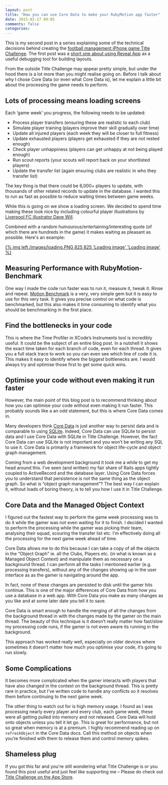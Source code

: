 ```yaml
---
layout: post
title: "How you can use Core Data to make your RubyMotion app faster"
date: 2015-02-17 09:05
comments: false
categories: 
---
```


This is my second post in a series explaining some of the technical decisions behind creating the [football management iPhone game Title Challenge](http://www.titlechallenge.com). The first post was a [short one about using Reveal App](http://paulsturgess.co.uk/blog/2015/02/13/using-reveal-app-to-build-a-rubymotion-football-manager-game/) as a useful debugging tool for building layouts.

From the outside Title Challenge may appear pretty simple, but under the hood there is a lot more than you might realise going on. Before I talk about why I chose Core Data (or even what Core Data is), let me explain a little bit about the processing the game needs to perform.

## Lots of processing means loading screens

Each ‘game week’ you progress, the following needs to be updated:

* Process player transfers (ensuring these are realistic to each club)
* Simulate player training (players improve their skill gradually over time)
* Update all injured players (each week they will be closer to full fitness)
* Update exhausted players (players get exhausted if they are not rested enough)
* Check player unhappiness (players can get unhappy at not being played enough)
* Run scout reports (your scouts will report back on your shortlisted players)
* Update the transfer list (again ensuring clubs are realistic in who they transfer list)

The key thing is that there could be 6,000+ players to update, with thousands of other related records to update in the database. I wanted this to run as fast as possible to reduce waiting times between game weeks.

While this is going on we show a loading screen. We decided to spend time making these look nice by including colourful player illustrations by [Liverpool FC illustrator Dave Will](http://davewilldesign.com/#/lfc-postcard-series-1314/).

Combined with a random humourous/entertaining/interesting quote (of which there are hundreds in the game) it makes waiting as pleasant as possible. Here's an example:

<a href="/images/loading.PNG" target="_blank">{% img left /images/loading.PNG 825 825 'Loading image' 'Loading image' %}</a>
&nbsp;
## Measuring Performance with RubyMotion-Benchmark

One way I made the code run faster was to run it, measure it, tweak it. Rinse and repeat. [Motion Benchmark](https://github.com/Watson1978/RubyMotion-Benchmark) is a very, very simple gem but it is easy to use for this very task. It gives you precise control on what code is benchmarked, but this also makes it time consuming to identify what you should be benchmarking in the first place.

## Find the bottlenecks in your code

This is where the Time Profiler in XCode’s Instruments tool is incredibly useful. It could be the subject of an entire blog post. In a nutshell it shows the exact time taken for each branch of code, even for each thread. It gives you a full stack trace to work so you can even see which line of code it is. This makes it easy to identify where the biggest bottlenecks are. I would always try and optimise those first to get some quick wins.

## Optimise your code without even making it run faster

However, the main point of this blog post is to recommend thinking about how you can optimise your code without even making it run faster. This probably sounds like a an odd statement, but this is where Core Data comes in.

Many developers think [Core Data](http://en.wikipedia.org/wiki/Core_Data) is just another way to persist data and is comparable to using [SQLite](http://www.sqlite.org/). Indeed, Core Data can use SQLite to persist data and I use Core Data with SQLite in Title Challenge. However, the fact Core Data can use SQLite is not important and you won’t be writing any SQL to use it. Core Data is primarily a framework for object life-cycle and object graph management.

Coming from a web development background it took me a while to get my head around this. I’ve seen (and written) my fair share of Rails apps tightly coupled to ActiveRecord and the database layer. Using Core Data forces you to understand that persistence is not the same thing as the object graph. So what is “object graph management”? The best way I can explain it, without loads of boring theory, is to tell you how I use it in Title Challenge.

## Core Data and the Managed Object Context

I figured out the fastest way to perform the game week processing was to do it while the gamer was not even waiting for it to finish. I decided I wanted to perform the processing while the gamer was picking their team, analysing their squad, scouring the transfer list etc. I’m effectively doing all the processing for the next game week ahead of time.

Core Data allows me to do this because I can take a copy of all the objects in the “Object Graph” ie. all the Clubs, Players etc. (in what is known as a Managed Object Context) and manipulate them as necessary on a background thread. I can perform all the tasks I mentioned earlier (e.g. processing transfers), without any of the changes showing up in the user interface as as the gamer is navigating around the app.

In fact, none of these changes are persisted to disk until the gamer hits continue. This is one of the major differences of Core Data from how you use a database in a web app. With Core Data you make as many changes as you like and at some later date you tell it to save.

Core Data is smart enough to handle the merging of all the changes from the background thread in with the changes made by the gamer on the main thread. The beauty of this technique is it doesn’t really matter how fast/slow my processing code runs, if the gamer is not even aware its running in the background.

This approach has worked really well, especially on older devices where sometimes it doesn’t matter how much you optimise your code, it’s going to run slowly.

## Some Complications

It becomes more complicated when the gamer interacts with players that have also changed in the context on the background thread. This is pretty rare in practice, but I’ve written code to handle any conflicts so it resolves them before continuing to the next game week.

The other thing to watch out for is high memory usage. I found as I was processing nearly every player and every club, each game week, these were all getting pulled into memory and not released. Core Data will hold onto objects unless you tell it let go. This is great for performance, but not so great when memory is at a premium. I highly recommend reading up on `refreshObject` in the Core Data docs. Call this method on objects when you’re finished with them to release them and control memory spikes.

## Shameless plug

If you got this far and you're still wondering what Title Challenge is or you found this post useful and just feel like supporting me – Please do check out [Title Challenge on the App Store](http://itunes.apple.com/app/id959982756).







